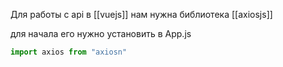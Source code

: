 Для работы с api в [[vuejs]] нам нужна библиотека [[axiosjs]]


для начала его нужно установить в App.js

```js
import axios from "axiosn"
```



